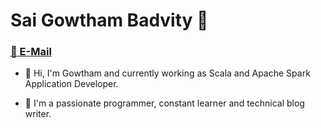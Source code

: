 # Sai Gowtham Badvity :metal:

### [:email: E-Mail](gowtham.badvity@gmail.com)  

- 👋 Hi, I'm Gowtham and currently working as Scala and Apache Spark Application Developer.

- 👀 I'm a passionate programmer, constant learner and technical blog writer.
